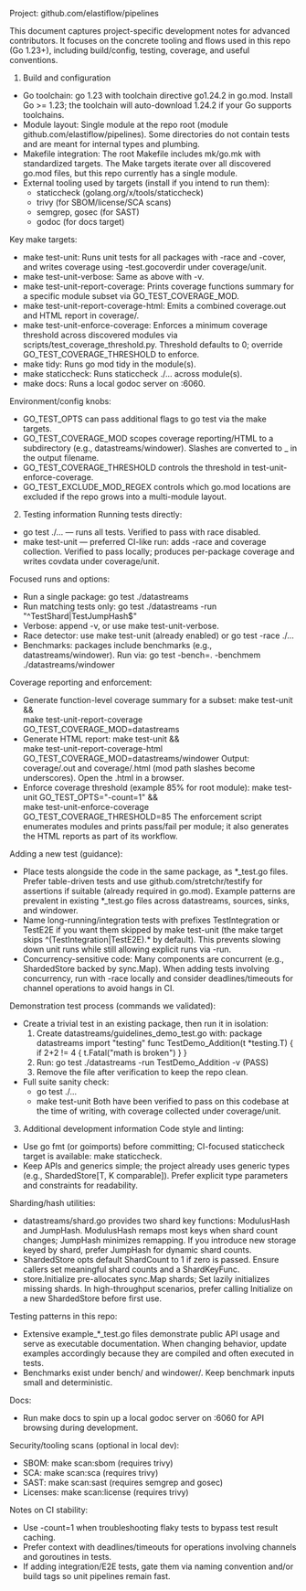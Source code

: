 Project: github.com/elastiflow/pipelines

This document captures project-specific development notes for advanced contributors. It focuses on the concrete tooling and flows used in this repo (Go 1.23+), including build/config, testing, coverage, and useful conventions.

1. Build and configuration
- Go toolchain: go 1.23 with toolchain directive go1.24.2 in go.mod. Install Go >= 1.23; the toolchain will auto-download 1.24.2 if your Go supports toolchains.
- Module layout: Single module at the repo root (module github.com/elastiflow/pipelines). Some directories do not contain tests and are meant for internal types and plumbing.
- Makefile integration: The root Makefile includes mk/go.mk with standardized targets. The Make targets iterate over all discovered go.mod files, but this repo currently has a single module.
- External tooling used by targets (install if you intend to run them):
  - staticcheck (golang.org/x/tools/staticcheck)
  - trivy (for SBOM/license/SCA scans)
  - semgrep, gosec (for SAST)
  - godoc (for docs target)

Key make targets:
- make test-unit: Runs unit tests for all packages with -race and -cover, and writes coverage using -test.gocoverdir under coverage/unit.
- make test-unit-verbose: Same as above with -v.
- make test-unit-report-coverage: Prints coverage functions summary for a specific module subset via GO_TEST_COVERAGE_MOD.
- make test-unit-report-coverage-html: Emits a combined coverage.out and HTML report in coverage/.
- make test-unit-enforce-coverage: Enforces a minimum coverage threshold across discovered modules via scripts/test_coverage_threshold.py. Threshold defaults to 0; override GO_TEST_COVERAGE_THRESHOLD to enforce.
- make tidy: Runs go mod tidy in the module(s).
- make staticcheck: Runs staticcheck ./... across module(s).
- make docs: Runs a local godoc server on :6060.

Environment/config knobs:
- GO_TEST_OPTS can pass additional flags to go test via the make targets.
- GO_TEST_COVERAGE_MOD scopes coverage reporting/HTML to a subdirectory (e.g., datastreams/windower). Slashes are converted to _ in the output filename.
- GO_TEST_COVERAGE_THRESHOLD controls the threshold in test-unit-enforce-coverage.
- GO_TEST_EXCLUDE_MOD_REGEX controls which go.mod locations are excluded if the repo grows into a multi-module layout.

2. Testing information
Running tests directly:
- go test ./...  — runs all tests. Verified to pass with race disabled.
- make test-unit  — preferred CI-like run: adds -race and coverage collection. Verified to pass locally; produces per-package coverage and writes covdata under coverage/unit.

Focused runs and options:
- Run a single package: go test ./datastreams
- Run matching tests only: go test ./datastreams -run "^TestShard|TestJumpHash$"
- Verbose: append -v, or use make test-unit-verbose.
- Race detector: use make test-unit (already enabled) or go test -race ./...
- Benchmarks: packages include benchmarks (e.g., datastreams/windower). Run via: go test -bench=. -benchmem ./datastreams/windower

Coverage reporting and enforcement:
- Generate function-level coverage summary for a subset:
  make test-unit && \
  make test-unit-report-coverage GO_TEST_COVERAGE_MOD=datastreams
- Generate HTML report:
  make test-unit && \
  make test-unit-report-coverage-html GO_TEST_COVERAGE_MOD=datastreams/windower
  Output: coverage/<mod>.out and coverage/<mod>.html (mod path slashes become underscores). Open the .html in a browser.
- Enforce coverage threshold (example 85% for root module):
  make test-unit GO_TEST_OPTS="-count=1" && \
  make test-unit-enforce-coverage GO_TEST_COVERAGE_THRESHOLD=85
  The enforcement script enumerates modules and prints pass/fail per module; it also generates the HTML reports as part of its workflow.

Adding a new test (guidance):
- Place tests alongside the code in the same package, as *_test.go files. Prefer table-driven tests and use github.com/stretchr/testify for assertions if suitable (already required in go.mod). Example patterns are prevalent in existing *_test.go files across datastreams, sources, sinks, and windower.
- Name long-running/integration tests with prefixes TestIntegration or TestE2E if you want them skipped by make test-unit (the make target skips ^(TestIntegration|TestE2E).* by default). This prevents slowing down unit runs while still allowing explicit runs via -run.
- Concurrency-sensitive code: Many components are concurrent (e.g., ShardedStore backed by sync.Map). When adding tests involving concurrency, run with -race locally and consider deadlines/timeouts for channel operations to avoid hangs in CI.

Demonstration test process (commands we validated):
- Create a trivial test in an existing package, then run it in isolation:
  1) Create datastreams/guidelines_demo_test.go with:
     package datastreams
     import "testing"
     func TestDemo_Addition(t *testing.T) {
         if 2+2 != 4 { t.Fatal("math is broken") }
     }
  2) Run: go test ./datastreams -run TestDemo_Addition -v  (PASS)
  3) Remove the file after verification to keep the repo clean.
- Full suite sanity check:
  - go test ./...
  - make test-unit
  Both have been verified to pass on this codebase at the time of writing, with coverage collected under coverage/unit.

3. Additional development information
Code style and linting:
- Use go fmt (or goimports) before committing; CI-focused staticcheck target is available: make staticcheck.
- Keep APIs and generics simple; the project already uses generic types (e.g., ShardedStore[T, K comparable]). Prefer explicit type parameters and constraints for readability.

Sharding/hash utilities:
- datastreams/shard.go provides two shard key functions: ModulusHash and JumpHash. ModulusHash remaps most keys when shard count changes; JumpHash minimizes remapping. If you introduce new storage keyed by shard, prefer JumpHash for dynamic shard counts.
- ShardedStore opts default ShardCount to 1 if zero is passed. Ensure callers set meaningful shard counts and a ShardKeyFunc.
- store.Initialize pre-allocates sync.Map shards; Set lazily initializes missing shards. In high-throughput scenarios, prefer calling Initialize on a new ShardedStore before first use.

Testing patterns in this repo:
- Extensive example_*_test.go files demonstrate public API usage and serve as executable documentation. When changing behavior, update examples accordingly because they are compiled and often executed in tests.
- Benchmarks exist under bench/ and windower/. Keep benchmark inputs small and deterministic.

Docs:
- Run make docs to spin up a local godoc server on :6060 for API browsing during development.

Security/tooling scans (optional in local dev):
- SBOM: make scan:sbom (requires trivy)
- SCA: make scan:sca (requires trivy)
- SAST: make scan:sast (requires semgrep and gosec)
- Licenses: make scan:license (requires trivy)

Notes on CI stability:
- Use -count=1 when troubleshooting flaky tests to bypass test result caching.
- Prefer context with deadlines/timeouts for operations involving channels and goroutines in tests.
- If adding integration/E2E tests, gate them via naming convention and/or build tags so unit pipelines remain fast.
